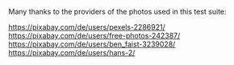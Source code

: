Many thanks to the providers of the photos used in this test suite:

https://pixabay.com/de/users/pexels-2286921/
https://pixabay.com/de/users/free-photos-242387/
https://pixabay.com/de/users/ben_faist-3239028/
https://pixabay.com/de/users/hans-2/